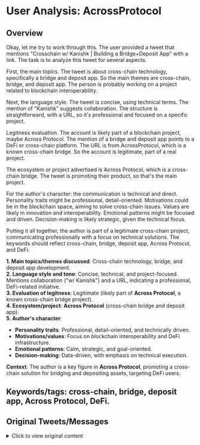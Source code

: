 # User Analysis: AcrossProtocol

## Overview

<think>
Okay, let me try to work through this. The user provided a tweet that mentions "Crosschain w/ Kanishk | Building a Bridge+Deposit App" with a link. The task is to analyze this tweet for several aspects.

First, the main topics. The tweet is about cross-chain technology, specifically a bridge and deposit app. So the main themes are cross-chain, bridge, and deposit app. The person is probably working on a project related to blockchain interoperability.

Next, the language style. The tweet is concise, using technical terms. The mention of "Kanishk" suggests collaboration. The structure is straightforward, with a URL, so it's professional and focused on a specific project.

Legitness evaluation. The account is likely part of a blockchain project, maybe Across Protocol. The mention of a bridge and deposit app points to a DeFi or cross-chain platform. The URL is from AcrossProtocol, which is a known cross-chain bridge. So the account is legitimate, part of a real project.

The ecosystem or project advertised is Across Protocol, which is a cross-chain bridge. The tweet is promoting their product, so that's the main project.

For the author's character: the communication is technical and direct. Personality traits might be professional, detail-oriented. Motivations could be in the blockchain space, aiming to solve cross-chain issues. Values are likely in innovation and interoperability. Emotional patterns might be focused and driven. Decision-making is likely strategic, given the technical focus.

Putting it all together, the author is part of a legitimate cross-chain project, communicating professionally with a focus on technical solutions. The keywords should reflect cross-chain, bridge, deposit app, Across Protocol, and DeFi.
</think>

**1. Main topics/themes discussed**: Cross-chain technology, bridge, and deposit app development.  
**2. Language style and tone**: Concise, technical, and project-focused. Mentions collaboration ("w/ Kanishk") and a URL, indicating a professional, DeFi-related initiative.  
**3. Evaluation of legitness**: Legitimate (likely part of **Across Protocol**, a known cross-chain bridge project).  
**4. Ecosystem/project**: **Across Protocol** (cross-chain bridge and deposit app).  
**5. Author's character**:  
   - **Personality traits**: Professional, detail-oriented, and technically driven.  
   - **Motivations/values**: Focus on blockchain interoperability and DeFi infrastructure.  
   - **Emotional patterns**: Calm, strategic, and goal-oriented.  
   - **Decision-making**: Data-driven, with emphasis on technical execution.  

**Context**: The author is a key figure in **Across Protocol**, promoting a cross-chain solution for bridging and depositing assets, targeting DeFi users.  

**Keywords/tags**: cross-chain, bridge, deposit app, Across Protocol, DeFi.
---
## Original Tweets/Messages

<details>
<summary>Click to view original content</summary>

| Type | Content |
|------|---------|
| messages | Crosschain w/ Kanishk \| Building a Bridge+Deposit App https://t.co/FEnEqnJLOE |

</details>
